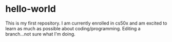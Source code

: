 # hello-world
This is my first repository. I am currently enrolled in cs50x and am excited to learn as much as possible about coding/programming.
Editing a branch...not sure what I'm doing.
